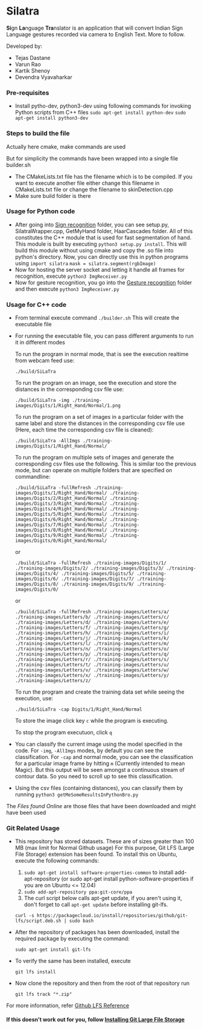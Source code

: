 # Silatra
**Si**gn **La**nguage **Tra**nslator is an application that will convert Indian Sign Language gestures recorded via camera to English Text. More to follow.

Developed by:
* Tejas Dastane
* Varun Rao
* Kartik Shenoy
* Devendra Vyavaharkar

### Pre-requisites

* Install pytho-dev, python3-dev using following commands for invoking Python scripts from C++ files
  `sudo apt-get install python-dev`
  `sudo apt-get install python3-dev`

### Steps to build the file

Actually here cmake, make commands are used

But for simplicity the commands have been wrapped into a single file builder.sh

* The CMakeLists.txt file has the filename which is to be compiled. If you want to execute another file either change this filename in CMakeLists.txt file or change the filename to skinDetection.cpp
* Make sure build folder is there

### Usage for Python code

* After going into [Sign recognition]() folder, you can see setup.py, SilatraWrapper.cpp, GetMyHand folder, HaarCascades folder. All of this constitutes the C++ module that is used for fast segmentation of hand. This module is built by executing `python3 setup.py install`. This will build this module without using cmake and copy the .so file into python's directory. Now, you can directly use this in python programs using `import silatra` `mask = silatra.segment(rgbImage)`
* Now for hosting the server socket and letting it handle all frames for recognition, execute `python3 ImgReceiver.py`
* Now for gesture recognition, you go into the [Gesture recognition]() folder and then execute `python3 ImgReceiver.py`

### Usage for C++ code
* From terminal execute command
	`./builder.sh`
  This will create the executable file
* For running the executable file, you can pass different arguments to run it in different modes

  To run the program in normal mode, that is see the execution realtime from webcam feed use:
  
  `./build/SiLaTra`
  
  To run the program on an image, see the execution and store the distances in the corresponding csv file use:
  
  `./build/SiLaTra -img ./training-images/Digits/1/Right_Hand/Normal/1.png`

  To run the program on a set of images in a particular folder with the same label and store the distances in the corresponding csv file use (Here, each time the corresponding csv file is cleaned):
  
  `./build/SiLaTra -AllImgs ./training-images/Digits/1/Right_Hand/Normal/`

  To run the program on multiple sets of images and generate the corresponding csv files use the following. This is similar too the previous mode, but can operate on multiple folders that are specified on commandline:

  `./build/SiLaTra -fullRefresh ./training-images/Digits/1/Right_Hand/Normal/ ./training-images/Digits/2/Right_Hand/Normal/ ./training-images/Digits/3/Right_Hand/Normal/ ./training-images/Digits/4/Right_Hand/Normal/ ./training-images/Digits/5/Right_Hand/Normal/ ./training-images/Digits/6/Right_Hand/Normal/ ./training-images/Digits/7/Right_Hand/Normal/ ./training-images/Digits/8/Right_Hand/Normal/ ./training-images/Digits/9/Right_Hand/Normal/ ./training-images/Digits/0/Right_Hand/Normal/`

  or

  `./build/SiLaTra -fullRefresh ./training-images/Digits/1/ ./training-images/Digits/2/ ./training-images/Digits/3/ ./training-images/Digits/4/ ./training-images/Digits/5/ ./training-images/Digits/6/ ./training-images/Digits/7/ ./training-images/Digits/8/ ./training-images/Digits/9/ ./training-images/Digits/0/`

  or

  `./build/SiLaTra -fullRefresh ./training-images/Letters/a/ ./training-images/Letters/b/ ./training-images/Letters/c/ ./training-images/Letters/d/ ./training-images/Letters/e/ ./training-images/Letters/f/ ./training-images/Letters/g/ ./training-images/Letters/h/ ./training-images/Letters/i/ ./training-images/Letters/j/ ./training-images/Letters/k/ ./training-images/Letters/l/ ./training-images/Letters/m/ ./training-images/Letters/n/ ./training-images/Letters/o/ ./training-images/Letters/p/ ./training-images/Letters/q/ ./training-images/Letters/r/ ./training-images/Letters/s/ ./training-images/Letters/t/ ./training-images/Letters/u/ ./training-images/Letters/v/ ./training-images/Letters/w/ ./training-images/Letters/x/ ./training-images/Letters/y/ ./training-images/Letters/z/`
  
  To run the program and create the training data set while seeing the execution, use:
  
  `./build/SiLaTra -cap Digits/1/Right_Hand/Normal`
  
  To store the image click key `c` while the program is executing.
  
  To stop the program executuon, click `q`

* You can classify the current image using the model specified in the code. For `-img`, `-AllImgs` modes,  by default you can see the classification. For `-cap` and normal mode, you can see the classification    for a particular image frame by hitting `m` (Currently intended to mean Magic). But this output will be seen amongst a continuous stream of contour data. So you need to scroll up to see this classification.
	
* Using the csv files (containing distances), you can classify them by running `python3 getMeSomeResultsInPythonBro.py`

The *Files found Online* are those files that have been downloaded and might have been used

### Git Related Usage
* This repository has stored datasets. These are of sizes greater than 100 MB (max limit for Normal Github usage)
  For this purpose, Git LFS (Large File Storage) extension has been found. To install this on Ubuntu, execute the following commands:
  1. `sudo apt-get install software-properties-common` to install add-apt-repository (or sudo apt-get install python-software-properties if you are on Ubuntu <= 12.04)
  2. `sudo add-apt-repository ppa:git-core/ppa`
  3. The curl script below calls apt-get update, if you aren't using it, don't forget to call `apt-get update` before installing git-lfs.
  
  `curl -s https://packagecloud.io/install/repositories/github/git-lfs/script.deb.sh | sudo bash`
  
* After the repository of packages has been downloaded, install the required package by executing the command:

  `sudo apt-get install git-lfs`
  
* To verify the same has been installed, execute

  `git lfs install`
  
* Now clone the repository and then from the root of that repository run

  `git lfs track "*.zip"`
  
For more information, refer [Github LFS Reference](https://help.github.com/articles/working-with-large-files/)

#### If this doesn't work out for you, follow [Installing Git Large File Storage](https://help.github.com/articles/installing-git-large-file-storage/)



